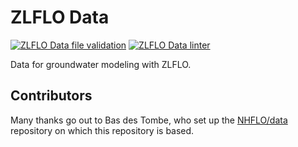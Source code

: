 # ZLFLO Data

[![ZLFLO Data file validation](https://github.com/ZLFLO/data/actions/workflows/data-validation.yml/badge.svg)](https://github.com/ZLFLO/data/actions/workflows/data-validation.yml)
[![ZLFLO Data linter](https://github.com/ZLFLO/data/actions/workflows/format.yml/badge.svg)](https://github.com/ZLFLO/data/actions/workflows/format.yml)

Data for groundwater modeling with ZLFLO.

## Contributors

Many thanks go out to Bas des Tombe, who set up the [NHFLO/data](https://github.com/NHFLO/data) repository on which this repository is based.
